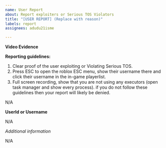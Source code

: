 ```yaml
---
name: User Report
about: Report exploiters or Serious TOS Violators
title: "[USER REPORT] (Replace with reason)"
labels: report
assignees: adudu21isme

---
```


**Video Evidence**

**Reporting guidelines:**
1. Clear proof of the user exploiting or Violating Serious TOS.
2. Press ESC to open the roblox ESC menu, show their username there and click their username in the in-game playerlist.
3. Full screen recording, show that you are not using any executors (open task manager and show every process). if you do not follow these guidelines then your report will likely be denied.

N/A

**UserId or Username**

N/A

*Additional information*

N/A
